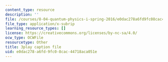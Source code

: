 ```yaml
---
content_type: resource
description: ''
file: /courses/8-04-quantum-physics-i-spring-2016/e0dac278a6fd9fc08cac44718aca051e_-8mPXAsX3DY.srt
file_type: application/x-subrip
learning_resource_types: []
license: https://creativecommons.org/licenses/by-nc-sa/4.0/
ocw_type: OCWFile
resourcetype: Other
title: 3play caption file
uid: e0dac278-a6fd-9fc0-8cac-44718aca051e
---
```

